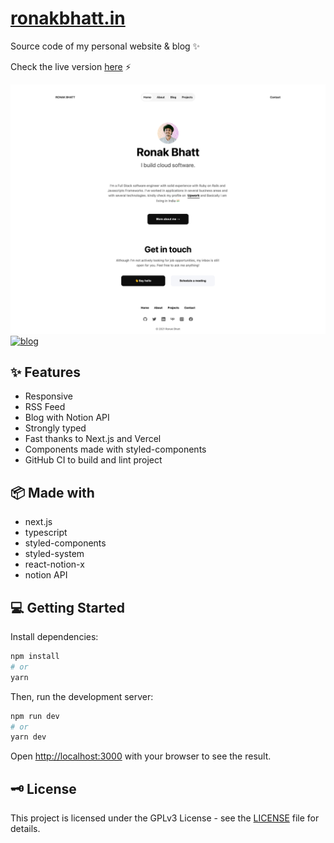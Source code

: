 # [ronakbhatt.in](https://ronakbhatt.in/)

Source code of my personal website & blog ✨

Check the live version [here](https://ronakbhatt.in/) ⚡️

[![home](./.github/img/home.png)](https://ronakbhatt.in/)
[![blog](./.github/img/blog.png)](https://ronakbhatt.in/)

## ✨ Features

- Responsive
- RSS Feed
- Blog with Notion API
- Strongly typed
- Fast thanks to Next.js and Vercel
- Components made with styled-components
- GitHub CI to build and lint project

## 📦 Made with

- next.js
- typescript
- styled-components
- styled-system
- react-notion-x
- notion API

## 💻 Getting Started

Install dependencies:

```bash
npm install
# or
yarn
```

Then, run the development server:

```bash
npm run dev
# or
yarn dev
```

Open [http://localhost:3000](http://localhost:3000) with your browser to see the result.

## 🗝 License

This project is licensed under the GPLv3 License - see the [LICENSE](LICENSE) file for details.

